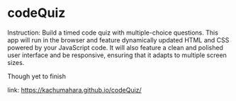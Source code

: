# codeQuiz
Instruction: Build a timed code quiz with multiple-choice questions. This app will run in the browser and feature dynamically updated HTML and CSS powered by your JavaScript code. It will also feature a clean and polished user interface and be responsive, ensuring that it adapts to multiple screen sizes.

Though yet to finish

link: https://kachumahara.github.io/codeQuiz/
